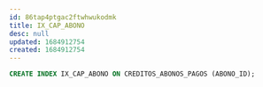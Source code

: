 ```yaml
---
id: 86tap4ptgac2ftwhwukodmk
title: IX_CAP_ABONO
desc: null
updated: 1684912754
created: 1684912754
---
```



```sql
CREATE INDEX IX_CAP_ABONO ON CREDITOS_ABONOS_PAGOS (ABONO_ID);
```
